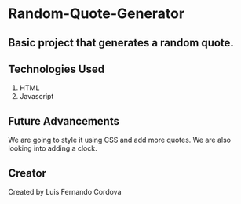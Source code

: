 # Random-Quote-Generator
## Basic project that generates a random quote.

## Technologies Used
1. HTML
2. Javascript

## Future Advancements
We are going to style it using CSS and add more quotes.
We are also looking into adding a clock.

## Creator
Created by Luis Fernando Cordova
